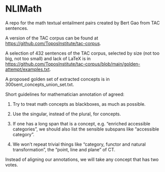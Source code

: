 # NLIMath
A repo for the  math textual entailment pairs created by Bert Gao from TAC sentences.

A version of the TAC corpus can be found at https://github.com/ToposInstitute/tac-corpus.

A selection of 432 sentences of the TAC corpus, selected by size (not too big, not too small) and lack of LaTeX is in
https://github.com/ToposInstitute/tac-corpus/blob/main/golden-attempt/examples.txt.

A proposed golden set of extracted concepts is in 300sent_concepts_union_set.txt.

Short guidelines for mathematician annotation  of  agreed:

1. Try to treat math concepts as blackboxes, as much as possible.

2.  Use the singular, instead of the plural, for concepts.
3.  If one has a long span that is a concept, e.g. “enriched accessible categories”, we should also list the sensible subspans like “accessible category”.
4.  We won’t repeat trivial things like “category, functor and natural transformation”, the “point, line and plane” of CT.

Instead of aligning our annotations, we will take any concept that has two votes.

